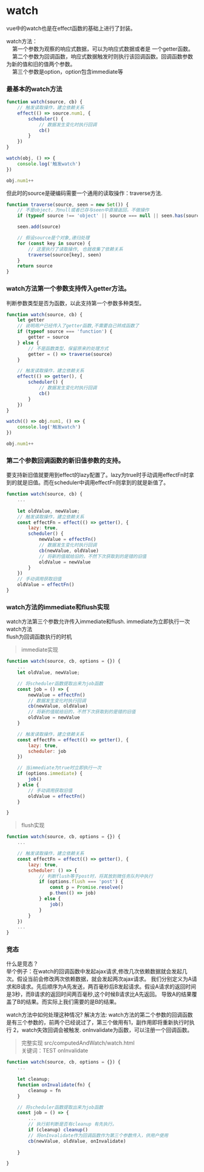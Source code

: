 # watch

vue中的watch也是在effect函数的基础上进行了封装。  

watch方法：  
&nbsp;&nbsp;&nbsp;&nbsp;第一个参数为观察的响应式数据，可以为响应式数据或者是 一个getter函数。  
&nbsp;&nbsp;&nbsp;&nbsp;第二个参数为回调函数，响应式数据触发时则执行该回调函数。回调函数参数为新的值和旧的值两个参数。   
&nbsp;&nbsp;&nbsp;&nbsp;第三个参数是option，option包含immediate等

### 最基本的watch方法
```javascript
function watch(source, cb) {
    // 触发读取操作，建立依赖关系
    effect(() => source.num1, {
        scheduler() {
            // 数据发生变化时执行回调
            cb()
        }
    })
}

watch(obj, () => {
    console.log('触发watch')
})

obj.num1++
```

但此时的source是硬编码需要一个通用的读取操作：traverse方法.
```javascript
function traverse(source, seen = new Set()) {
    // 不是object，为null或者已存与seen中直接返回，不做操作
    if (typeof source !== 'object' || source === null || seen.has(source)) return

    seen.add(source)

    // 假设source是个对象,递归处理
    for (const key in source) {
        // 这里执行了读取操作, 也就收集了依赖关系
        traverse(source[key], seen)
    }
    return source
}
```

### watch方法第一个参数支持传入getter方法。

判断参数类型是否为函数，以此支持第一个参数多种类型。
```javascript
function watch(source, cb) {
    let getter
    // 说明用户已经传入了getter函数,不需要自己转成函数了
    if (typeof source === 'function') {
        getter = source
    } else {
        // 不是函数类型，保留原来的处理方式
        getter = () => traverse(source)
    }

    // 触发读取操作，建立依赖关系
    effect(() => getter(), {
        scheduler() {
            // 数据发生变化时执行回调
            cb()
        }
    })
}

watch(() => obj.num1, () => {
    console.log('触发watch')
})

obj.num1++
```

### 第二个参数回调函数的新旧值参数的支持。  
要支持新旧值就要用到effect的lazy配置了。lazy为true时手动调用effectFn时拿到的就是旧值。而在scheduler中调用effectFn则拿到的就是新值了。
```javascript
function watch(source, cb) {
    ...
    
    let oldValue, newValue;
    // 触发读取操作，建立依赖关系
    const effectFn = effect(() => getter(), {
        lazy: true,
        scheduler() {
            newValue = effectFn()
            // 数据发生变化时执行回调
            cb(newValue, oldValue)
            // 将新的值赋给旧的，不然下次获取到的是错的旧值
            oldValue = newValue
        }
    })
    // 手动调用获取旧值
    oldValue = effectFn()
}
```

### watch方法的immediate和flush实现
watch方法第三个参数允许传入immediate和flush.
immediate为立即执行一次watch方法  
flush为回调函数执行的时机 

> immediate实现
```javascript
function watch(source, cb, options = {}) {
    ...
    let oldValue, newValue;

    // 将scheduler函数提取出来为job函数
    const job = () => {
        newValue = effectFn()
        // 数据发生变化时执行回调
        cb(newValue, oldValue)
        // 将新的值赋给旧的，不然下次获取到的是错的旧值
        oldValue = newValue
    }

    // 触发读取操作，建立依赖关系
    const effectFn = effect(() => getter(), {
        lazy: true,
        scheduler: job
    })

    // 当immediate为true时立即执行一次
    if (options.immediate) {
        job()
    } else {
        // 手动调用获取旧值
        oldValue = effectFn()
    }

}
```
> flush实现
```javascript
function watch(source, cb, options = {}) {
    ...

    // 触发读取操作，建立依赖关系
    const effectFn = effect(() => getter(), {
        lazy: true,
        scheduler: () => {
            // 判断flush等于post时，将其放到微任务队列中执行
            if (options.flush === 'post') {
                const p = Promise.resolve()
                p.then(() => job)
            } else {
                job()
            }
        }
    })
    ...
}
```

### 竞态
什么是竞态？  
举个例子：在watch的回调函数中发起ajax请求,修改几次依赖数据就会发起几次。假设当前会修改两次依赖数据，就会发起两次ajax请求。
我们分别定义为A请求和B请求。先后顺序为A先发送，两百毫秒后B发起请求。假设A请求的返回时间是3秒，而B请求的返回时间两百毫秒,这个时候B请求比A先返回。
导致A的结果覆盖了B的结果。而实际上我们需要的是B的结果。

watch方法中如何处理这种情况?
解决方法: watch方法的第二个参数的回调函数是有三个参数的，前两个已经说过了，第三个做用有1，副作用即将重新执行时执行 2，watch失效回调会被触发.
onInvalidate为函数，可以注册一个回调函数。

> 完整实现 src/computedAndWatch/watch.html  
> 关键词：TEST onInvalidate

```javascript
function watch(source, cb, options = {}) {
    ...
    
    let cleanup;
    function onInvalidate(fn) {
        cleanup = fn
    }

    // 将scheduler函数提取出来为job函数
    const job = () => {
        ...
        // 执行前判断是否有cleanup 有先执行。
        if (cleanup) cleanup()
        // 将onInvalidate作为回调函数作为第三个参数传入，供用户使用
        cb(newValue, oldValue, onInvalidate)
        
    }

}
```






